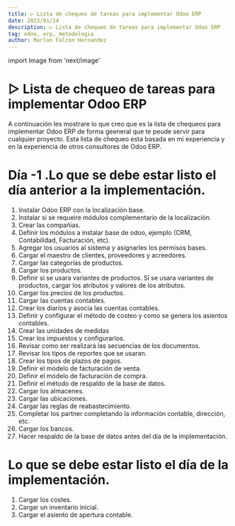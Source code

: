```yaml
---
title: ▷ Lista de chequeo de tareas para implementar Odoo ERP
date: 2023/01/14
description: ▷ Lista de chequeo de tareas para implementar Odoo ERP
tag: odoo, erp, metodologia
author: Marlon Falcon Hernandez
---
```

import Image from 'next/image'

# ▷ Lista de chequeo de tareas para implementar Odoo ERP
A continuación les mostrare lo que creo que es la lista de chequeos para implementar Odoo ERP de forma geeneral que te peude servir para cualquier proyecto. Esta lista de chequeo esta basada en mi experiencia y en la experiencia de otros consultores de Odoo ERP.


# Día -1 .Lo que se debe estar listo el día anterior a la implementación.
1. Instalar Odoo ERP con la localización base.
2. Instalar si se requeire módulos complementario de la localización.
3. Crear las compañias.
4. Definir los módulos a instalar base de odoo, ejemplo (CRM, Contabilidad, Facturación, etc).
5. Agregar los usuarios al sistema y asignarles los permisos bases.
6. Cargar el maestro de clientes, proveedores y acreedores.
7. Cargar las categorías de productos.
8. Cargar los productos.
9. Definir si se usara variantes de productos. Si se usara variantes de productos, cargar los atributos y valores de los atributos.
10. Cargar los precios de los productos.
11. Cargar las cuentas contables.
12. Crear los diarios y asocia las cuentas contables.
13. Definir y configurar el método de costeo y como se genera los asientos contables.
14. Crear las unidades de medidas
15. Crear los impuestos y configurarlos.
16. Revisar como ser realizará las secuencias de los documentos.
17. Revisar los tipos de reportes que se usaran.
18. Crear los tipos de plazos de pagos.
19. Definir el módelo de facturación de venta.
20. Definir el módelo de facturación de compra.
21. Definir el método de respaldo de la base de datos.
22. Cargar los almacenes.
23. Cargar las ubicaciones.
23. Cargar las reglas de reabastecimiento.
24. Completar los partner completando la información contable, dirección, etc.
25. Cargar los bancos.
26. Hacer respaldo de la base de datos antes del día de la implementación.

#  Lo que se debe estar listo el día de la implementación.
1. Cargar los costes.
2. Cargar un inventario inicial.
3. Cargar el asiento de apertura contable.
